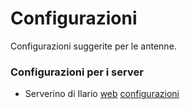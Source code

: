 Configurazioni
==============

Configurazioni suggerite per le antenne.


### Configurazioni per i server
* Serverino di Ilario [web](http://ilario.verona.ninux.org) [configurazioni](https://github.com/ilario/configurazione-ilario-fisso)
